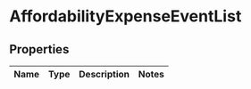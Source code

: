 # AffordabilityExpenseEventList

## Properties
Name | Type | Description | Notes
------------ | ------------- | ------------- | -------------
